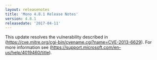 ```yaml
---
layout: releasenotes
title: 'Mono 4.8.1 Release Notes'
version: 4.8.1
releasedate: '2017-04-11'
---
```


This update resolves the vulnerability described in (https://cve.mitre.org/cgi-bin/cvename.cgi?name=CVE-2013-6629). For more information see (https://support.microsoft.com/en-us/help/4019460/title).